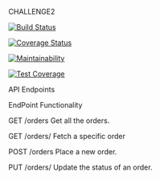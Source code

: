 CHALLENGE2

[![Build Status](https://travis-ci.org/PeterCapo/challenge2.svg?branch=develop)](https://travis-ci.org/PeterCapo/challenge2)

[![Coverage Status](https://coveralls.io/repos/github/PeterCapo/challenge2/badge.svg)](https://coveralls.io/github/PeterCapo/challenge2)

[![Maintainability](https://api.codeclimate.com/v1/badges/3ed8671c4de83bbb17d8/maintainability)](https://codeclimate.com/github/PeterCapo/challenge2/maintainability)

[![Test Coverage](https://api.codeclimate.com/v1/badges/3ed8671c4de83bbb17d8/test_coverage)](https://codeclimate.com/github/PeterCapo/challenge2/test_coverage)

API Endpoints

EndPoint	Functionality

GET /orders	Get all the orders.

GET /orders/	Fetch a specific order

POST /orders	Place a new order.

PUT /orders/	Update the status of an order.
